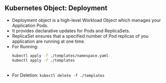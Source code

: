 ## Kubernetes Object: Deployment

- Deployment object is a high-level Workload Object which manages your Application Pods.​
  <br/>
- It provides declarative updates for Pods and ReplicaSets.
  <br/>
- ReplicaSet ensures that a specified number of Pod replicas of you application are running at one time.
  <br/>
- For Running: 
  ```bash
  kubectl apply -f ./templates/namespace.yaml
  kubectl apply -f ./templates
  ```
  <br/>
- For Deletion: `kubectl delete -f ./templates`
